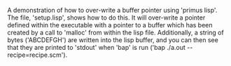 A demonstration of how to over-write a buffer pointer using 'primus lisp'. The file, 'setup.lisp', shows how to do this. It will over-write a pointer defined within the executable with a pointer to a buffer which has been created by a call to 'malloc' from within the lisp file.  Additionally, a string of bytes ('ABCDEFGH') are written into the lisp buffer, and you can then see that they are printed to 'stdout' when 'bap' is run ('bap ./a.out --recipe=recipe.scm'). 
